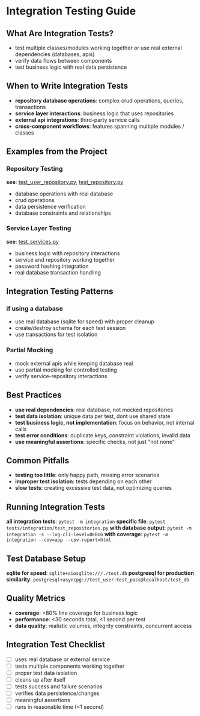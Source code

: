 # Integration Testing Guide

## What Are Integration Tests?

- test multiple classes/modules working together or use real external dependencies (databases, apis)
- verify data flows between components
- test business logic with real data persistence

## When to Write Integration Tests

- **repository database operations**: complex crud operations, queries, transactions
- **service layer interactions**: business logic that uses repositories
- **external api integrations**: third-party service calls
- **cross-component workflows**: features spanning multiple modules / classes

## Examples from the Project

### Repository Testing
**see**: [test_user_repository.py](../integration/test_user_repository.py), [test_repository.py](../integration/test_repository.py)
- database operations with real database
- crud operations
- data persistence verification
- database constraints and relationships

### Service Layer Testing
**see**: [test_services.py](../integration/test_services.py)
- business logic with repository interactions
- service and repository working together
- password hashing integration
- real database transaction handling

## Integration Testing Patterns

### if using a database
- use real database (sqlite for speed) with proper cleanup
- create/destroy schema for each test session
- use transactions for test isolation

### Partial Mocking
- mock external apis while keeping database real
- use partial mocking for controlled testing
- verify service-repository interactions


## Best Practices

- **use real dependencies**: real database, not mocked repositories
- **test data isolation**: unique data per test, dont use shared state
- **test business logic, not implementation**: focus on behavior, not internal calls
- **test error conditions**: duplicate keys, constraint violations, invalid data
- **use meaningful assertions**: specific checks, not just "not none"

## Common Pitfalls

- **testing too little**: only happy path, missing error scenarios
- **improper test isolation**: tests depending on each other
- **slow tests**: creating excessive test data, not optimizing queries

## Running Integration Tests

**all integration tests**: `pytest -m integration`
**specific file**: `pytest tests/integration/test_repositories.py`
**with database output**: `pytest -m integration -s --log-cli-level=DEBUG`
**with coverage**: `pytest -m integration --cov=app --cov-report=html`

## Test Database Setup

**sqlite for speed**: `sqlite+aiosqlite:///./test.db`
**postgresql for production similarity**: `postgresql+asyncpg://test_user:test_pass@localhost/test_db`

## Quality Metrics

- **coverage**: >80% line coverage for business logic
- **performance**: <30 seconds total, <1 second per test
- **data quality**: realistic volumes, integrity constraints, concurrent access

## Integration Test Checklist

- [ ] uses real database or external service
- [ ] tests multiple components working together
- [ ] proper test data isolation
- [ ] cleans up after itself
- [ ] tests success and failure scenarios
- [ ] verifies data persistence/changes
- [ ] meaningful assertions
- [ ] runs in reasonable time (<1 second) 